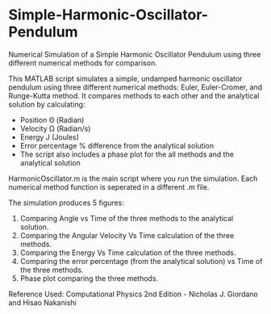 # Simple-Harmonic-Oscillator-Pendulum
Numerical Simulation of a Simple Harmonic Oscillator Pendulum using three different numerical methods for comparison. 

This MATLAB script simulates a simple, undamped harmonic oscillator pendulum using three different numerical methods: Euler, Euler-Cromer, and Runge-Kutta method. It compares methods to each other and the analytical solution by calculating:
- Position Θ (Radian)
- Velocity Ω (Radian/s)
- Energy J (Joules)
- Error percentage % difference from the analytical solution
- The script also includes a phase plot for the all methods and the analytical solution

HarmonicOscillator.m is the main script where you run the simulation. Each numerical method function is seperated in a different .m file.

The simulation produces 5 figures:
 1. Comparing Angle vs Time of the three methods to the analytical solution.
 2. Comparing the Angular Velocity Vs Time calculation of the three methods.
 3. Comparing the Energy Vs Time calculation of the three methods.
 4. Comparing the error percentage (from the analytical solution) vs Time of the three methods.
 5. Phase plot comparing the three methods.


Reference Used: Computational Physics 2nd Edition - Nicholas J. Giordano and Hisao Nakanishi

